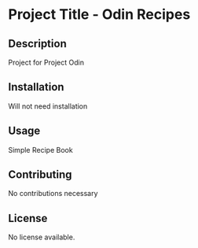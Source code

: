 # Project Title - Odin Recipes

## Description
Project for Project Odin

## Installation
Will not need installation

## Usage
Simple Recipe Book

## Contributing
No contributions necessary

## License
No license available.
